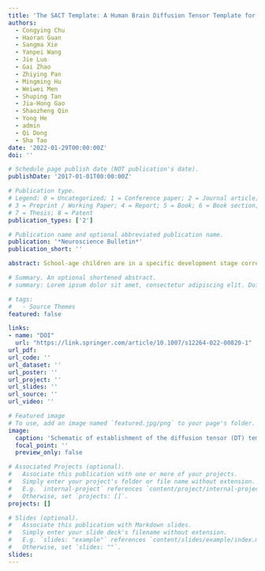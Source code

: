 ```yaml
---
title: 'The SACT Template: A Human Brain Diffusion Tensor Template for School-age Children'
authors:
  - Congying Chu
  - Haoran Guan
  - Sangma Xie
  - Yanpei Wang
  - Jie Luo
  - Gai Zhao
  - Zhiying Pan
  - Mingming Hu
  - Weiwei Men
  - Shuping Tan
  - Jia-Hong Gao
  - Shaozheng Qin
  - Yong He
  - admin
  - Qi Dong
  - Sha Tao
date: '2022-01-29T00:00:00Z'
doi: ''

# Schedule page publish date (NOT publication's date).
publishDate: '2017-01-01T00:00:00Z'

# Publication type.
# Legend: 0 = Uncategorized; 1 = Conference paper; 2 = Journal article;
# 3 = Preprint / Working Paper; 4 = Report; 5 = Book; 6 = Book section;
# 7 = Thesis; 8 = Patent
publication_types: ['2']

# Publication name and optional abbreviated publication name.
publication: '*Neuroscience Bulletin*'
publication_short: ''

abstract: School-age children are in a specific development stage corresponding to juvenility, when the white matter of the brain experiences ongoing maturation. Diffusion-weighted magnetic resonance imaging (DWI), especially diffusion tensor imaging (DTI), is extensively used to characterize the maturation by assessing white matter properties in vivo. In the analysis of DWI data, spatial normalization is crucial for conducting inter-subject analyses or linking the individual space with the reference space. Using tensor-based registration with an appropriate diffusion tensor template presents high accuracy regarding spatial normalization. However, there is a lack of a standardized diffusion tensor template dedicated to school-age children with ongoing brain development. Here, we established the school-age children diffusion tensor (SACT) template by optimizing tensor reorientation on high-quality DTI data from a large sample of cognitively normal participants aged 6–12 years. With an age-balanced design, the SACT template represented the entire age range well by showing high similarity to the age-specific templates. Compared with the tensor template of adults, the SACT template revealed significantly higher spatial normalization accuracy and inter-subject coherence upon evaluation of subjects in two different datasets of school-age children. A practical application regarding the age associations with the normalized DTI-derived data was conducted to further compare the SACT template and the adult template. Although similar spatial patterns were found, the SACT template showed significant effects on the distributions of the statistical results, which may be related to the performance of spatial normalization. Looking forward, the SACT template could contribute to future studies of white matter development in both healthy and clinical populations. The SACT template is publicly available now.

# Summary. An optional shortened abstract.
# summary: Lorem ipsum dolor sit amet, consectetur adipiscing elit. Duis posuere tellus ac convallis placerat. Proin tincidunt magna sed ex sollicitudin condimentum.

# tags:
#   - Source Themes
featured: false

links:
- name: "DOI"
  url: "https://link.springer.com/article/10.1007/s12264-022-00820-1"
url_pdf: 
url_code: ''
url_dataset: ''
url_poster: ''
url_project: ''
url_slides: ''
url_source: ''
url_video: ''

# Featured image
# To use, add an image named `featured.jpg/png` to your page's folder.
image:
  caption: 'Schematic of establishment of the diffusion tensor (DT) template'
  focal_point: ''
  preview_only: false

# Associated Projects (optional).
#   Associate this publication with one or more of your projects.
#   Simply enter your project's folder or file name without extension.
#   E.g. `internal-project` references `content/project/internal-project/index.md`.
#   Otherwise, set `projects: []`.
projects: []

# Slides (optional).
#   Associate this publication with Markdown slides.
#   Simply enter your slide deck's filename without extension.
#   E.g. `slides: "example"` references `content/slides/example/index.md`.
#   Otherwise, set `slides: ""`.
slides:
---
```

